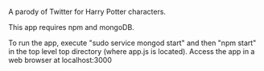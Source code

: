 A parody of Twitter for Harry Potter characters.

This app requires npm and mongoDB.

To run the app, execute "sudo service mongod start" and then "npm start" in the top level top directory (where app.js is located). Access the app in a web browser at localhost:3000
